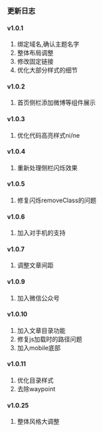 ### 更新日志

#### v1.0.1

1. 绑定域名,确认主题名字
2. 整体布局调整
4. 修改固定链接
6. 优化大部分样式的细节


#### v1.0.2

1. 首页侧栏添加微博等组件展示

#### v1.0.3

1. 优化代码高亮样式ni/ne

#### v1.0.4

1. 重新处理侧栏闪烁效果

#### v1.0.5

1. 修复闪烁removeClass的问题

#### v1.0.6

1. 加入对手机的支持

#### v1.0.7

1. 调整文章间距

#### v1.0.9

1. 加入微信公众号

#### v1.0.10

1. 加入文章目录功能
2. 修复js加载时的路径问题
3. 加入mobile底部

#### v1.0.11

1. 优化目录样式
2. 去除waypoint

#### v1.0.25

1. 整体风格大调整